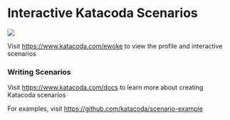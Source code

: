 # Interactive Katacoda Scenarios

[![](http://shields.katacoda.com/katacoda/ewoke/count.svg)](https://www.katacoda.com/ewoke "Get your profile on Katacoda.com")

Visit https://www.katacoda.com/ewoke to view the profile and interactive scenarios

### Writing Scenarios
Visit https://www.katacoda.com/docs to learn more about creating Katacoda scenarios

For examples, visit https://github.com/katacoda/scenario-example
